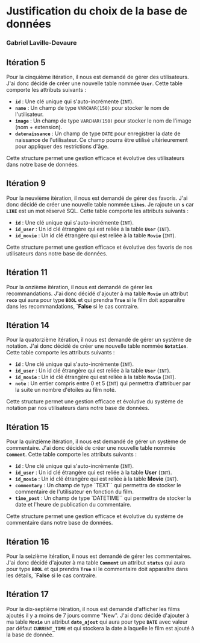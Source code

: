 # Justification du choix de la base de données

### Gabriel Laville-Devaure

## Itération 5

Pour la cinquième itération, il nous est demandé de gérer des utilisateurs. J'ai donc décidé de créer une nouvelle table nommée **`User`**. Cette table comporte les attributs suivants :

- **`id`** : Une clé unique qui s'auto-incrémente (`INT`).
- **`name`** : Un champ de type `VARCHAR(150)` pour stocker le nom de l'utilisateur.
- **`image`** : Un champ de type `VARCHAR(150)` pour stocker le nom de l'image (nom + extension).
- **`datenaissance`** : Un champ de type `DATE` pour enregistrer la date de naissance de l'utilisateur. Ce champ pourra être utilisé ultérieurement pour appliquer des restrictions d'âge.

Cette structure permet une gestion efficace et évolutive des utilisateurs dans notre base de données.

## Itération 9

Pour la neuvième itération, il nous est demandé de gérer des favoris. J'ai donc décidé de créer une nouvelle table nommée **`Likes`**. Je rajoute un **`s`** car **`LIKE`** est un mot réservé SQL. Cette table comporte les attributs suivants :

- **`id`** : Une clé unique qui s'auto-incrémente (`INT`).
- **`id_user`** : Un id clé étrangère qui est reliée à la table **`User`** (`INT`).
- **`id_movie`** : Un id clé étrangère qui est reliée à la table **`Movie`** (`INT`).

Cette structure permet une gestion efficace et évolutive des favoris de nos utilisateurs dans notre base de données.

## Itération 11

Pour la onzième itération, il nous est demandé de gérer les recommandations. J'ai donc décidé d'ajouter à ma table **`Movie`** un attribut **`reco`** qui aura pour type **`BOOL`** et qui prendra **`True`** si le film doit apparaître dans les recommandations, **`False** si le cas contraire.

## Itération 14

Pour la quatorzième itération, il nous est demandé de gérer un système de notation. J'ai donc décidé de créer une nouvelle table nommée **`Notation`**. Cette table comporte les attributs suivants :

- **`id`** : Une clé unique qui s'auto-incrémente (`INT`).
- **`id_user`** : Un id clé étrangère qui est reliée à la table **`User`** (`INT`).
- **`id_movie`** : Un id clé étrangère qui est reliée à la table **`Movie`** (`INT`).
- **`note`** : Un entier compris entre 0 et 5 (`INT`) qui permettra d'attribuer par la suite un nombre d'étoiles au film noté.

Cette structure permet une gestion efficace et évolutive du système de notation par nos utilisateurs dans notre base de données.

## Itération 15

Pour la quinzième itération, il nous est demandé de gérer un système de commentaire. J'ai donc décidé de créer une nouvelle table nommée **`Comment`**. Cette table comporte les attributs suivants :

- **`id`** : Une clé unique qui s'auto-incrémente (`INT`).
- **`id_user`** : Un id clé étrangère qui est reliée à la table **User** (`INT`).
- **`id_movie`** : Un id clé étrangère qui est reliée à la table **Movie** (`INT`).
- **`commentary`** : Un champ de type `TEXT`` qui permettra de stocker le commentaire de l'utilisateur en fonction du film.
- **`time_post`** : Un champ de type `DATETIME`` qui permettra de stocker la date et l'heure de publication du commentaire.

Cette structure permet une gestion efficace et évolutive du système de commentaire dans notre base de données.

## Itération 16

Pour la seizième itération, il nous est demandé de gérer les commentaires. J'ai donc décidé d'ajouter à ma table **`Comment`** un attribut **`status`** qui aura pour type **`BOOL`** et qui prendra **`True`** si le commentaire doit apparaître dans les détails, **`False** si le cas contraire.

## Itération 17

Pour la dix-septième itération, il nous est demandé d'afficher les films ajoutés il y a moins de 7 jours comme "New". J'ai donc décidé d'ajouter à ma table **`Movie`** un attribut **`date_ajout`** qui aura pour type **`DATE`** avec valeur par défaut **`CURRENT_TIME`** et qui stockera la date à laquelle le film est ajouté à la base de donnée.
